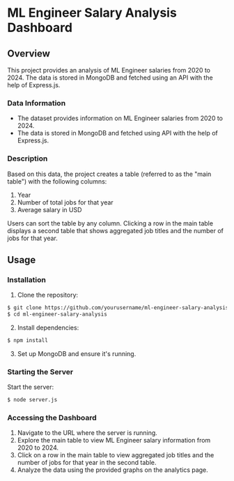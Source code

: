 # ML Engineer Salary Analysis Dashboard

## Overview

This project provides an analysis of ML Engineer salaries from 2020 to 2024. The data is stored in MongoDB and fetched using an API with the help of Express.js.

### Data Information

- The dataset provides information on ML Engineer salaries from 2020 to 2024.
- The data is stored in MongoDB and fetched using API with the help of Express.js.

### Description

Based on this data, the project creates a table (referred to as the "main table") with the following columns:
1. Year
2. Number of total jobs for that year
3. Average salary in USD

Users can sort the table by any column. Clicking a row in the main table displays a second table that shows aggregated job titles and the number of jobs for that year.

## Usage

### Installation

1. Clone the repository:

```bash
$ git clone https://github.com/yourusername/ml-engineer-salary-analysis.git
$ cd ml-engineer-salary-analysis
```

2. Install dependencies:

```bash
$ npm install
```

3. Set up MongoDB and ensure it's running.

### Starting the Server

Start the server:

```bash
$ node server.js
```

### Accessing the Dashboard

1. Navigate to the URL where the server is running.
2. Explore the main table to view ML Engineer salary information from 2020 to 2024.
3. Click on a row in the main table to view aggregated job titles and the number of jobs for that year in the second table.
4. Analyze the data using the provided graphs on the analytics page.

